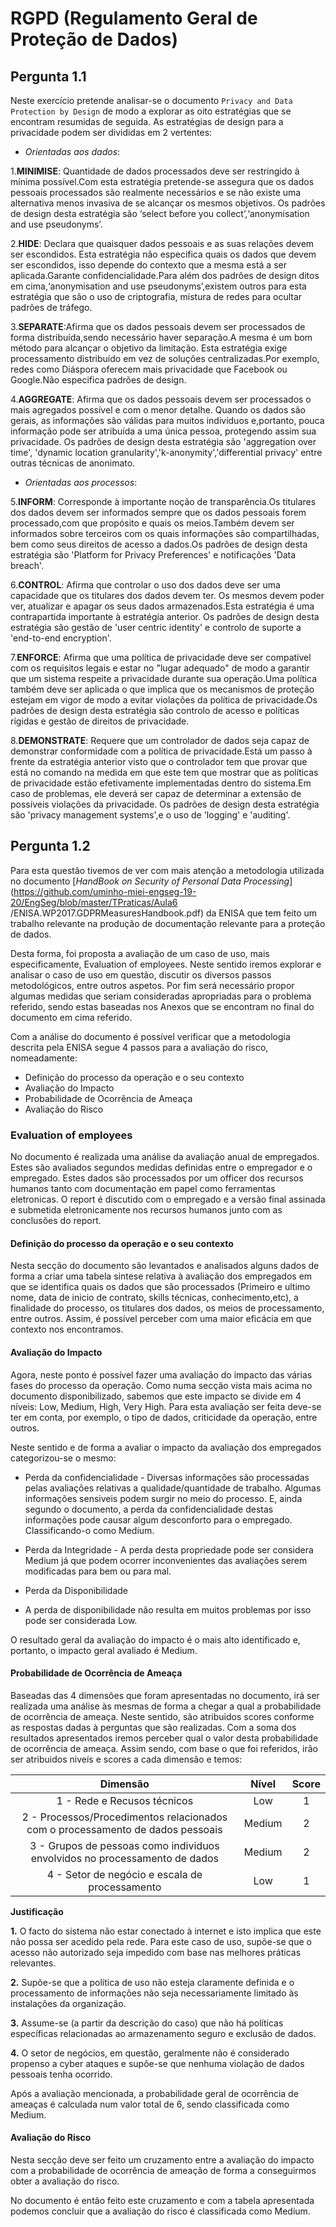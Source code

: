 # RGPD (Regulamento Geral de Proteção de Dados)

## Pergunta 1.1

Neste exercício pretende analisar-se o documento `Privacy and Data Protection by Design` de modo a explorar as oito estratégias
que se encontram resumidas de seguida.
As estratégias de design para a privacidade podem ser divididas em 2 vertentes:

* *Orientadas aos dados*:

1.**MINIMISE**: Quantidade de dados processados deve ser restringido à mínima possível.Com esta estratégia pretende-se
assegura que os dados pessoais processados são realmente necessários e se não existe uma alternativa menos invasiva de se alcançar os mesmos objetivos. Os padrões de design desta estratégia são ‘select before you collect’,‘anonymisation and use pseudonyms’.

2.**HIDE**: Declara que quaisquer dados pessoais e as suas relações devem ser escondidos. Esta estratégia não especifica quais os dados que devem ser escondidos, isso depende do contexto que a mesma está a ser aplicada.Garante confidencialidade.Para além dos padrões de design ditos em cima,‘anonymisation and use pseudonyms’,existem outros para esta estratégia que são o uso de criptografia, mistura de redes para ocultar padrões de tráfego.

3.**SEPARATE**:Afirma que os dados pessoais devem ser processados de forma distribuída,sendo necessário haver separação.A
mesma é um bom método para alcançar o objetivo da limitação. Esta estratégia exige processamento distribuído em vez de
soluções centralizadas.Por exemplo, redes como Diáspora oferecem mais privacidade que Facebook ou Google.Não especifica padrões de design.

4.**AGGREGATE**: Afirma que os dados pessoais devem ser processados o mais agregados possível e com o menor detalhe.
Quando os dados são gerais, as informações são válidas para muitos indivíduos e,portanto, pouca informação pode ser atribuída
a uma única pessoa, protegendo assim sua privacidade. Os padrões de design desta estratégia são 'aggregation over time', 'dynamic location granularity','k-anonymity','differential privacy' entre outras técnicas de anonimato.

* *Orientadas aos processos*:

5.**INFORM**: Corresponde à importante noção de transparência.Os titulares dos dados devem ser informados sempre que os dados pessoais forem processado,com que propósito e quais os meios.Também devem ser informados sobre terceiros com os quais informações são compartilhadas, bem como seus direitos de acesso a dados.Os padrões de design desta estratégia são 'Platform for Privacy Preferences' e notificações 'Data breach'.

6.**CONTROL**: Afirma que controlar o uso dos dados deve ser uma capacidade que os titulares dos dados devem ter. Os mesmos devem poder ver, atualizar e apagar os seus dados armazenados.Esta estratégia é uma contrapartida importante à estratégia anterior. Os padrões de design desta estratégia são gestão de 'user centric identity' e controlo de suporte a 'end-to-end encryption'.

7.**ENFORCE**: Afirma que uma política de privacidade deve ser compatível com os requisitos legais e estar no "lugar adequado" de modo a garantir que um sistema respeite a privacidade durante sua operação.Uma política também deve ser aplicada o que implica que os mecanismos de proteção estejam em vigor de modo a evitar violações da política de privacidade.Os padrões de design desta estratégia são controlo de acesso e políticas rígidas e gestão de direitos de privacidade.

8.**DEMONSTRATE**: Requere que um controlador de dados seja capaz de demonstrar conformidade com a política de privacidade.Está um passo à frente da estratégia anterior visto que o controlador tem que provar que está no comando na medida em que este tem que mostrar que as políticas de privacidade estão efetivamente implementadas dentro do sistema.Em caso de problemas, ele deverá ser capaz de determinar a extensão de possíveis violações da privacidade. Os padrões de design desta estratégia são 'privacy management systems',e o uso de 'logging' e 'auditing'. 

## Pergunta 1.2

Para esta questão tivemos de ver com mais atenção a metodologia utilizada no documento [*HandBook on Security of Personal Data 
Processing*](https://github.com/uminho-miei-engseg-19-20/EngSeg/blob/master/TPraticas/Aula6
/ENISA.WP2017.GDPRMeasuresHandbook.pdf) da ENISA que tem feito um trabalho relevante na produção de documentação relevante 
para a proteção de dados. 

Desta forma, foi proposta a avaliação de um caso de uso, mais especificamente, Evaluation of employees. Neste sentido iremos 
explorar e analisar o caso de uso em questão, discutir os diversos passos metodológicos, entre outros aspetos. Por fim será 
necessário propor algumas medidas que seriam consideradas apropriadas para o problema referido, sendo estas baseadas nos 
Anexos que se encontram no final do documento em cima referido.

Com a análise do documento é possível verificar que a metodologia descrita pela ENISA segue 4 passos para a avaliação do 
risco, nomeadamente: 

* Definição do processo da operação e o seu contexto
* Avaliação do Impacto
* Probabilidade de Ocorrência de Ameaça
* Avaliação do Risco

### Evaluation of employees

No documento é realizada uma análise da avaliação anual de empregados. 
Estes são avaliados segundos medidas definidas entre o empregador e o empregado. Estes dados são processados por um officer 
dos recursos humanos tanto com documentação em papel como ferramentas eletronicas. O report é discutido com o empregado e a 
versão final assinada e submetida eletronicamente nos recursos humanos junto com as conclusões do report.

#### Definição do processo da operação e o seu contexto
Nesta secção do documento são levantados e analisados alguns dados de forma a criar uma tabela sintese relativa à avaliação 
dos empregados em que se identifica quais os dados que são processados (Primeiro e ultimo nome, data de inicio de contrato, 
skills técnicas, conhecimento,etc), a finalidade do processo, os titulares dos dados,  os meios de processamento, entre 
outros. Assim, é possível perceber com uma maior eficácia em que contexto nos encontramos.

#### Avaliação do Impacto
Agora, neste ponto é possível fazer uma avaliação do impacto das várias fases do processo da operação. Como numa secção vista 
mais acima no documento disponibilizado, sabemos que este impacto se divide em 4 níveis: Low, Medium, High, Very High. Para 
esta avaliação ser feita deve-se ter em conta, por exemplo, o tipo de dados, criticidade da operação, entre outros.


Neste sentido e de forma a avaliar o impacto da avaliação dos empregados categorizou-se o mesmo:

* Perda da confidencialidade -
Diversas informações são processadas pelas avaliações relativas a qualidade/quantidade de trabalho. Algumas informações 
sensiveis podem surgir no meio do processo. E, ainda segundo o documento, a perda da confidencialidade destas informações pode 
causar algum desconforto para o empregado. Classificando-o como Medium.

* Perda da Integridade - 
A perda desta propriedade pode ser considera Medium já que podem ocorrer inconvenientes das avaliações serem modificadas para 
bem ou para mal.

* Perda da Disponibilidade 
- A perda de disponibilidade não resulta em muitos problemas por isso pode ser considerada Low.

O resultado geral da avaliação do impacto é o mais alto identificado e, portanto, o impacto geral avaliado é Medium.

#### Probabilidade de Ocorrência de Ameaça

Baseadas das 4 dimensões que foram apresentadas no documento, irá ser realizada uma análise às mesmas de forma a chegar a qual 
a probabilidade de ocorrência de ameaça. Neste sentido, são atribuidos scores conforme as respostas dadas à perguntas que são 
realizadas. Com a soma dos resultados apresentados iremos perceber qual o valor desta probabilidade de ocorrência de ameaça. 
Assim sendo, com base o que foi referidos, irão ser atribuidos niveís e scores a cada dimensão e temos:

|   Dimensão   |  Nível  |    Score    |
| :---:        |     :---:      |          :---: |
| 1 - Rede e Recusos técnicos   | Low    | 1    |
| 2 - Processos/Procedimentos relacionados com o processamento de dados pessoais    | Medium      | 2      |
| 3 - Grupos de pessoas como individuos envolvidos no processamento de dados | Medium       | 2     |
| 4 - Setor de negócio e escala de processamento  | Low     | 1     |

**Justificação**

**1.** O facto do sistema não estar conectado à internet e isto implica que este não possa ser acedido pela rede. Para este 
caso de uso, supõe-se que o acesso não autorizado seja impedido com base nas melhores práticas relevantes. 

**2.** Supõe-se que a política de uso não esteja claramente definida e o processamento de informações não seja necessariamente 
limitado às instalações da organização.

**3.** Assume-se (a partir da descrição do caso) que não há políticas específicas relacionadas ao armazenamento seguro e 
exclusão de dados.

**4.** O setor de negócios, em questão, geralmente não é considerado propenso a cyber ataques e supõe-se que nenhuma 
violação de dados pessoais tenha ocorrido.

Após a avaliação mencionada, a probabilidade geral de ocorrência de ameaças é calculada num valor total de 6, sendo 
classificada como Medium.


#### Avaliação do Risco
Nesta secção deve ser feito um cruzamento entre a avaliação do impacto com a probabilidade de ocorrência de ameação de forma a 
conseguirmos obter a avaliação do risco.

No documento é então feito este cruzamento e com a tabela apresentada podemos concluir que a avaliação do risco é classificada 
como Medium.


